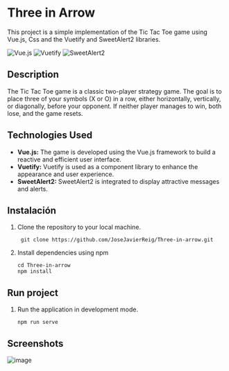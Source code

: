 # Three in Arrow

This project is a simple implementation of the Tic Tac Toe game using Vue.js, Css and the Vuetify and SweetAlert2 libraries.  

   ![Vue.js](https://img.shields.io/badge/Vue.js-%234FC08D.svg?&style=for-the-badge&logo=vue.js&logoColor=white) ![Vuetify](https://img.shields.io/badge/Vuetify-%231867C0.svg?&style=for-the-badge&logo=vuetify&logoColor=white) ![SweetAlert2](https://img.shields.io/badge/SweetAlert2-%23E44D26.svg?&style=for-the-badge&logo=sweetalert&logoColor=white)

## Description
The Tic Tac Toe game is a classic two-player strategy game. The goal is to place three of your symbols (X or O) in a row, either horizontally, vertically, or diagonally, before your opponent. If neither player manages to win, both lose, and the game resets.

## Technologies Used
- **Vue.js:** The game is developed using the Vue.js framework to build a reactive and efficient user interface.
- **Vuetify:** Vuetify is used as a component library to enhance the appearance and user experience.
- **SweetAlert2:** SweetAlert2 is integrated to display attractive messages and alerts.

## Instalación 
1. Clone the repository to your local machine.
   ```
    git clone https://github.com/JoseJavierReig/Three-in-arrow.git
   ```
2. Install dependencies using npm
   ```
   cd Three-in-arrow
   npm install
   ```

## Run project
1. Run the application in development mode.
   ```
   npm run serve
   ```

## Screenshots
![image](https://github.com/JoseJavierReig/Tree-in-arrow/assets/153424810/a936f21f-b968-42ad-84e9-4eb5b61b3414)


